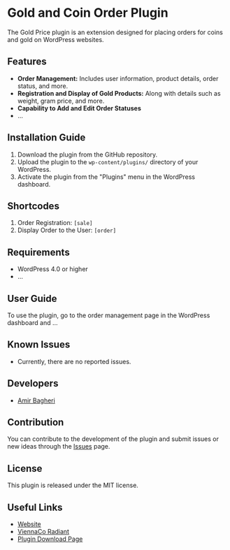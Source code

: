 # Gold and Coin Order Plugin

The Gold Price plugin is an extension designed for placing orders for coins and gold on WordPress websites.

## Features

- **Order Management:** Includes user information, product details, order status, and more.
- **Registration and Display of Gold Products:** Along with details such as weight, gram price, and more.
- **Capability to Add and Edit Order Statuses**
- ...

## Installation Guide

1. Download the plugin from the GitHub repository.
2. Upload the plugin to the `wp-content/plugins/` directory of your WordPress.
3. Activate the plugin from the "Plugins" menu in the WordPress dashboard.

## Shortcodes
1. Order Registration: `[sale]`
2. Display Order to the User: `[order]`

## Requirements

- WordPress 4.0 or higher
- ...

## User Guide

To use the plugin, go to the order management page in the WordPress dashboard and ...

## Known Issues

- Currently, there are no reported issues.

## Developers

- [Amir Bagheri](https://amirbagheri.info)

## Contribution

You can contribute to the development of the plugin and submit issues or new ideas through the [Issues](https://github.com/lordwebiran/VC-Gold-Price/issues) page.

## License

This plugin is released under the MIT license.

## Useful Links

- [Website](https://viennaco.ir/)
- [ViennaCo Radiant](https://viennaco.ir/)
- [Plugin Download Page](https://github.com/lordwebiran/VC-Gold-Price/releases)
